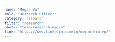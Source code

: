 ```yaml
---
name: "Megan Vu"
role: "Research Officer"
category: research
filter: "research"
photo: "team-research-megan"
link: "https://www.linkedin.com/in/megan-kim-vu/"
---
```

